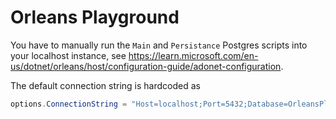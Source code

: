 # Orleans Playground

You have to manually run the `Main` and `Persistance` Postgres scripts into your localhost instance, see https://learn.microsoft.com/en-us/dotnet/orleans/host/configuration-guide/adonet-configuration.

The default connection string is hardcoded as

```csharp
options.ConnectionString = "Host=localhost;Port=5432;Database=OrleansPlayground;Username=postgres;Password=postgres";
```
